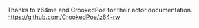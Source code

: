 Thanks to z64me and CrookedPoe for their actor documentation. <https://github.com/CrookedPoe/z64-rw>
